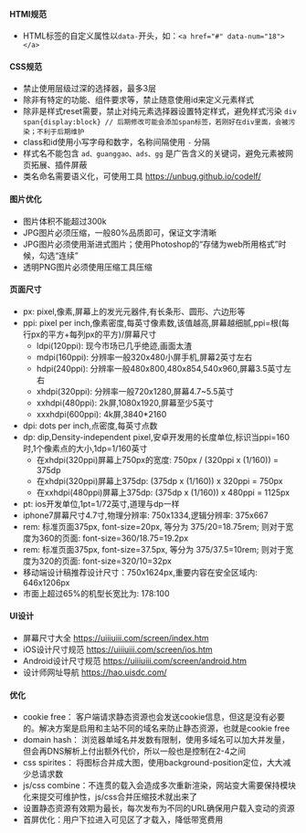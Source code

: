 #### HTMl规范
- HTML标签的自定义属性以`data-`开头，如：`<a href="#" data-num="18"></a>`
#### CSS规范
- 禁止使用层级过深的选择器，最多3层
- 除非有特定的功能、组件要求等，禁止随意使用id来定义元素样式
- 除非是样式reset需要，禁止对纯元素选择器设置特定样式，避免样式污染 `div span{display:block} // 后期修改可能会添加span标签，若刚好在div里面，会被污染；不利于后期维护`
- class和id使用小写字母和数字，名称间隔使用 `-` 分隔
- 样式名不能包含 `ad、guanggao、ads、gg` 是广告含义的关键词，避免元素被网页拓展、插件屏蔽
- 类名命名需要语义化，可使用工具 https://unbug.github.io/codelf/
#### 图片优化
- 图片体积不能超过300k
- JPG图片必须压缩，一般80%品质即可，保证文字清晰
- JPG图片必须使用渐进式图片；使用Photoshop的“存储为web所用格式”时候，勾选“连续”
- 透明PNG图片必须使用压缩工具压缩
#### 页面尺寸
- px: pixel,像素,屏幕上的发光元器件,有长条形、圆形、六边形等
- ppi: pixel per inch,像素密度,每英寸像素数,该值越高,屏幕越细腻,ppi=根(每行px的平方+每列px的平方)/屏幕尺寸
  - ldpi(120ppi): 现今市场已几乎绝迹,画面太渣
  - mdpi(160ppi): 分辨率一般320x480小屏手机,屏幕2英寸左右
  - hdpi(240ppi): 分辨率一般480x800,480x854,540x960,屏幕3.5英寸左右
  - xhdpi(320ppi): 分辨率一般720x1280,屏幕4.7~5.5英寸
  - xxhdpi(480ppi): 2k屏,1080x1920,屏幕至少5英寸
  - xxxhdpi(600ppi): 4k屏,3840*2160
- dpi: dots per inch,点密度,每英寸点数
- dp: dip,Density-independent pixel,安卓开发用的长度单位,标识当ppi=160时,1个像素点的大小,1dp=1/160英寸
  - 在xhdpi(320ppi)屏幕上750px的宽度: 750px / (320ppi x (1/160)) = 375dp
  - 在xhdpi(320ppi)屏幕上375dp: (375dp x (1/160)) x 320ppi = 750px
  - 在xxhdpi(480ppi)屏幕上375dp: (375dp x (1/160)) x 480ppi = 1125px
- pt: ios开发单位,1pt=1/72英寸,道理与dp一样
- iphone7屏幕尺寸4.7寸,物理分辨率: 750x1334,逻辑分辨率: 375x667
- rem: 标准页面375px, font-size=20px, 等分为 375/20=18.75rem; 则对于宽度为360的页面: font-size=360/18.75=19.2px
- rem: 标准页面375px, font-size=37.5px, 等分为 375/37.5=10rem; 则对于宽度为320的页面: font-size=320/10=32px
- 移动端设计稿推荐设计尺寸：750x1624px,重要内容在安全区域内: 646x1206px
- 市面上超过65%的机型长宽比为: 178:100
#### UI设计
- 屏幕尺寸大全 https://uiiiuiii.com/screen/index.htm
- iOS设计尺寸规范 https://uiiiuiii.com/screen/ios.htm
- Android设计尺寸规范 https://uiiiuiii.com/screen/android.htm
- 设计师网址导航 https://hao.uisdc.com/
#### 优化
- cookie free： 客户端请求静态资源也会发送cookie信息，但这是没有必要的。解决方案是启用和主站不同的域名来防止静态资源，也就是cookie free
- domain hash： 浏览器单域名并发数有限制，使用多域名可以加大并发量，但会再DNS解析上付出额外代价，所以一般也是控制在2-4之间
- css spirites： 将图标合并成大图，使用background-position定位，大大减少总请求数
- js/css combine：不连贯的载入会造成多次重新渲染，网站变大需要保持模块化来提交可维护性，js/css合并压缩技术就出来了
- 设置静态资源有效期为最长，每次发布为不同的URL确保用户载入变动的资源
- 首屏优化：用户下拉进入可见区了才载入，降低带宽费用